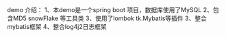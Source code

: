 demo 介绍：
1、本demo是一个spring boot 项目，数据库使用了MySQL
2、包含MD5 snowFlake 等工具类
3、使用了lombok tk.Mybatis等插件
3、整合mybatis框架
4、整合log4j2日志框架  